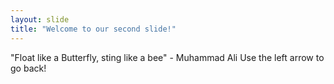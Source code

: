 ```yaml
---
layout: slide
title: "Welcome to our second slide!"
---
```

"Float like a Butterfly, sting like a bee" - Muhammad Ali
Use the left arrow to go back!
